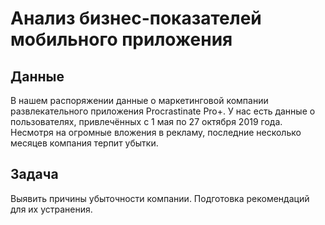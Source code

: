 # Анализ бизнес-показателей мобильного приложения

## Данные
В нашем распоряжении данные о маркетинговой компании развлекательного приложения Procrastinate Pro+. У нас есть данные о пользователях, привлечённых с 1 мая по 27 октября 2019 года. Несмотря на огромные вложения в рекламу, последние несколько месяцев компания терпит убытки.

## Задача
Выявить причины убыточности компании. Подготовка рекомендаций для их устранения.

